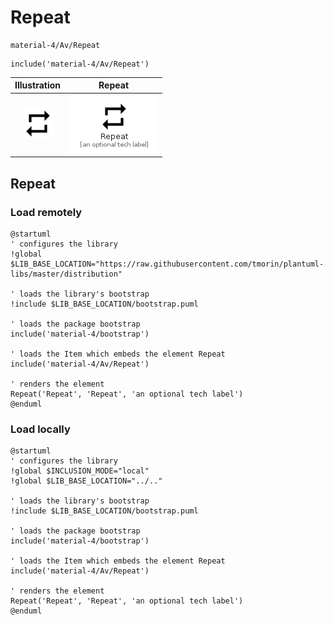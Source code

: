 # Repeat


```text
material-4/Av/Repeat
```

```text
include('material-4/Av/Repeat')
```



| Illustration | Repeat |
| :---: | :---: |
| ![illustration for Illustration](../../material-4/Av/Repeat.png) | ![illustration for Repeat](../../material-4/Av/Repeat.Local.png) |




## Repeat

### Load remotely
```plantuml
@startuml
' configures the library
!global $LIB_BASE_LOCATION="https://raw.githubusercontent.com/tmorin/plantuml-libs/master/distribution"

' loads the library's bootstrap
!include $LIB_BASE_LOCATION/bootstrap.puml

' loads the package bootstrap
include('material-4/bootstrap')

' loads the Item which embeds the element Repeat
include('material-4/Av/Repeat')

' renders the element
Repeat('Repeat', 'Repeat', 'an optional tech label')
@enduml
```

### Load locally
```plantuml
@startuml
' configures the library
!global $INCLUSION_MODE="local"
!global $LIB_BASE_LOCATION="../.."

' loads the library's bootstrap
!include $LIB_BASE_LOCATION/bootstrap.puml

' loads the package bootstrap
include('material-4/bootstrap')

' loads the Item which embeds the element Repeat
include('material-4/Av/Repeat')

' renders the element
Repeat('Repeat', 'Repeat', 'an optional tech label')
@enduml
```

